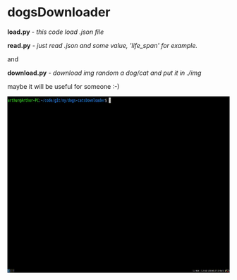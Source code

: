 # dogsDownloader

**load.py** - *this code load .json file*

**read.py** - *just read .json and some value, 'life_span' for example.*

and

**download.py** - *download img random a dog/cat and put it in ./img*

maybe it will be useful for someone :-) 


<img src="./.gif.gif" width="800" height="400"/>
